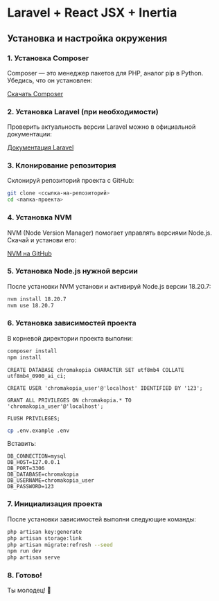 # Laravel + React JSX + Inertia

## Установка и настройка окружения

### 1. Установка Composer
Composer — это менеджер пакетов для PHP, аналог pip в Python. Убедись, что он установлен:

[Скачать Composer](https://getcomposer.org/download/)

### 2. Установка Laravel (при необходимости)
Проверить актуальность версии Laravel можно в официальной документации:

[Документация Laravel](https://laravel.com/docs/12.x/installation)

### 3. Клонирование репозитория
Склонируй репозиторий проекта с GitHub:
```sh
git clone <ссылка-на-репозиторий>
cd <папка-проекта>
```

### 4. Установка NVM
NVM (Node Version Manager) помогает управлять версиями Node.js. 
Скачай и установи его:

[NVM на GitHub](https://github.com/nvm-sh/nvm#installing-and-updating)

### 5. Установка Node.js нужной версии
После установки NVM установи и активируй Node.js версии 18.20.7:
```sh
nvm install 18.20.7
nvm use 18.20.7
```

### 6. Установка зависимостей проекта
В корневой директории проекта выполни:
```sh
composer install
npm install
```


```mysqlsh
CREATE DATABASE chromakopia CHARACTER SET utf8mb4 COLLATE utf8mb4_0900_ai_ci;

CREATE USER 'chromakopia_user'@'localhost' IDENTIFIED BY '123';

GRANT ALL PRIVILEGES ON chromakopia.* TO 'chromakopia_user'@'localhost';

FLUSH PRIVILEGES;
```

```bash
cp .env.example .env

```

Вставить:
```env
DB_CONNECTION=mysql
DB_HOST=127.0.0.1
DB_PORT=3306
DB_DATABASE=chromakopia
DB_USERNAME=chromakopia_user
DB_PASSWORD=123
```

### 7. Инициализация проекта
После установки зависимостей выполни следующие команды:
```sh
php artisan key:generate
php artisan storage:link
php artisan migrate:refresh --seed
npm run dev
php artisan serve
```

### 8. Готово!
Ты молодец! 🎉

